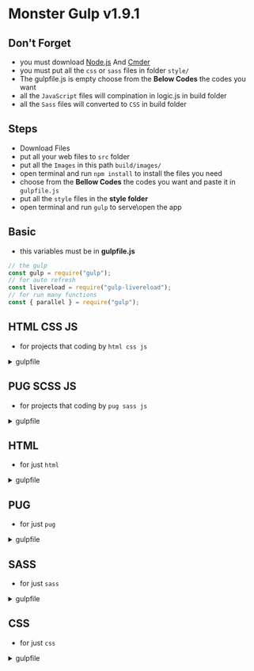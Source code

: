 # Monster Gulp v1.9.1

## Don't Forget

- you must download [Node.js](https://nodejs.org/en/) And [Cmder](https://cmder.net/)
- you must put all the `css` or `sass` files in folder `style/`
- The gulpfile.js is empty choose from the **Below Codes** the codes you want
- all the `JavaScript` files will compination in logic.js in build folder
- all the `Sass` files will converted to `CSS` in build folder

## Steps

- Download Files
- put all your web files to `src` folder
- put all the `Images` in this path `build/images/`
- open terminal and run `npm install` to install the files you need
- choose from the **Bellow Codes** the codes you want and paste it in `gulpfile.js`
- put all the `style` files in the **style folder**
- open terminal and run `gulp` to serve\open the app

## Basic

- this variables must be in **gulpfile.js**

```js
// the gulp
const gulp = require("gulp");
// for auto refresh
const livereload = require("gulp-livereload");
// for run many functions
const { parallel } = require("gulp");
```

## HTML CSS JS

- for projects that coding by `html css js`
<details>
<summary>gulpfile</summary>
<p>

```js
const livereload = require("gulp-livereload");
const gulp = require("gulp");
// gulp plugin to minify HTML.
const htmlmin = require("gulp-htmlmin");
// for run many functions
const { parallel } = require("gulp");
// gulp plugin to minify CSS, using clean-css
const cleanCSS = require("gulp-clean-css");
//  to cancat files in just one file
var concat = require("gulp-concat");

// for html
function html() {
  return gulp
    .src("src/**/*.html")
    .pipe(htmlmin({ collapseWhitespace: true }))
    .pipe(gulp.dest("build"))
    .pipe(livereload());
}

// for css
function css() {
  return gulp
    .src("src/style/*.css")
    .pipe(cleanCSS({ compatibility: "ie8" }))
    .pipe(concat("style.css"))
    .pipe(gulp.dest("build/css"))
    .pipe(livereload());
}

// for js
function js() {
  return gulp
    .src("src/**/*.js")
    .pipe(concat("logic.js"))
    .pipe(gulp.dest("build/js"))
    .pipe(livereload());
}

exports.default = function () {
  require("./server.js");
  livereload.listen();
  gulp.watch(
    ["src/**/*.html", "src/**/*.css", "src/**/*.js"],
    parallel(html, css, js)
  );
};
```

</p>
</details>

## PUG SCSS JS

- for projects that coding by `pug sass js`
<details>
<summary>gulpfile</summary>
<p>

```js
const livereload = require("gulp-livereload");
const gulp = require("gulp");
// for run many function
const { parallel } = require("gulp");
// gulp plugin to minify CSS, using clean-css
const cleanCSS = require("gulp-clean-css");
// gulp plugin for sass
var sass = require("gulp-sass")(require("sass"));
// gulp plugin to convert .pug to .html
const pugTohtml = require("gulp-pug");
//  to cancat files
var concat = require("gulp-concat");

// for pug
function pug() {
  return gulp
    .src("src/**/*.pug")
    .pipe(pugTohtml({}))
    .pipe(gulp.dest("build"))
    .pipe(livereload());
}

// for sass
function sassTocss() {
  return gulp
    .src("src/style/*.scss")
    .pipe(sass().on("error", sass.logError))
    .pipe(cleanCSS({ compatibility: "ie8" }))
    .pipe(gulp.dest("build/css"))
    .pipe(livereload());
}

// for js
function js() {
  return gulp
    .src("src/**/*.js")
    .pipe(concat("logic.js"))
    .pipe(gulp.dest("build/js"))
    .pipe(livereload());
}

exports.default = function () {
  require("./server.js");
  livereload.listen();
  gulp.watch(
    ["src/**/*.pug", "src/**/*.scss", "src/**/*.js"],
    parallel(sassTocss, js, pug)
  );
};
```

</p>
</details>

## HTML

- for just `html`
<details>
<summary>gulpfile</summary>
<p>

```js
// gulp plugin to minify HTML.
const htmlmin = require("gulp-htmlmin");

// for html
function html() {
  return gulp
    .src("src/**/*.html")
    .pipe(htmlmin({ collapseWhitespace: true }))
    .pipe(gulp.dest("build"))
    .pipe(livereload());
}

exports.default = function () {
  require("./server.js");
  livereload.listen();
  gulp.watch(["src/**/*.html"], parallel(pug));
};
```

</p>
</details>

## PUG

- for just `pug`
<details>
<summary>gulpfile</summary>
<p>

```js
const pugTohtml = require("gulp-pug");

// for pug
function pug() {
  return gulp
    .src("src/**/*.pug")
    .pipe(pugTohtml({}))
    .pipe(gulp.dest("build"))
    .pipe(livereload());
}

exports.default = function () {
  require("./server.js");
  livereload.listen();
  gulp.watch(["src/**/*.pug"], parallel(pug));
};
```

</p>
</details>

## SASS

- for just `sass`
<details>
<summary>gulpfile</summary>
<p>

```js
// gulp plugin to minify CSS, using clean-css
const cleanCSS = require("gulp-clean-css");
// gulp plugin for sass
var sass = require("gulp-sass")(require("sass"));

// for sass
function sassTocss() {
  return gulp
    .src("src/style/*.scss")
    .pipe(sass().on("error", sass.logError))
    .pipe(cleanCSS({ compatibility: "ie8" }))
    .pipe(gulp.dest("build/css"))
    .pipe(livereload());
}

exports.default = function () {
  require("./server.js");
  livereload.listen();
  gulp.watch(["src/**/*.sass"], parallel(sassTocss));
};
```

</p>
</details>

## CSS

- for just `css`
<details>
<summary>gulpfile</summary>
<p>

```js
// gulp plugin to minify CSS, using clean-css
const cleanCSS = require("gulp-clean-css");
//  to cancat files
var concat = require("gulp-concat");

// for css
function css() {
  return gulp
    .src("src/style/*.css")
    .pipe(cleanCSS({ compatibility: "ie8" }))
    .pipe(concat("style.css"))
    .pipe(gulp.dest("build/css"))
    .pipe(livereload());
}

exports.default = function () {
  require("./server.js");
  livereload.listen();
  gulp.watch(["src/**/*.css"], parallel(css));
};
```

</p>
</details>
